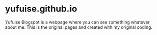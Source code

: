# yufuise.github.io
Yufuise Blogspot is a webpage where you can see something whatever about me.
This is the original pages and created with my original coding.
